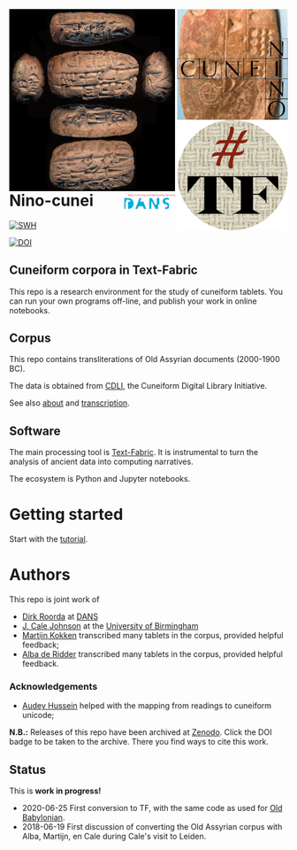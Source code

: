 <div>
<img src="docs/images/logo.png" align="left" width="300"/>
<img src="docs/images/ninologo.png" align="right" width="200"/>
<img src="docs/images/tf.png" align="right" width="200"/>
<img src="docs/images/dans.png" align="right" width="100"/>
</div>

Nino-cunei
==========

[![SWH](https://archive.softwareheritage.org/badge/origin/https://github.com/nino-cunei/oldassyrian/)](https://archive.softwareheritage.org/browse/origin/https://github.com/nino-cunei/oldassyrian/)

[![DOI](https://zenodo.org/badge/DOI/10.5281/zenodo.167956619.svg)](https://doi.org/10.5281/zenodo.2579207)

Cuneiform corpora in Text-Fabric
--------------------------------------

This repo is a research environment for the study of cuneiform tablets. You can
run your own programs off-line, and publish your work in online notebooks.

Corpus
------

This repo contains transliterations of Old Assyrian documents (2000-1900 BC).

The data is obtained from [CDLI](https://cdli.ucla.edu), the Cuneiform Digital
Library Initiative.

See also
[about](docs/about.md)
and
[transcription](https://github.com/Nino-cunei/tfFromAtf/blob/master/docs/transcription.md).

Software
--------

The main processing tool is [Text-Fabric](https://github.com/annotation/text-fabric/).
It is instrumental to
turn the analysis of ancient data into computing narratives.

The ecosystem is Python and Jupyter notebooks.

Getting started
===============

Start with the
[tutorial](https://nbviewer.jupyter.org/github/annotation/tutorials/blob/master/oldassyrian/start.ipynb).

Authors
=======

This repo is joint work of

*   [Dirk Roorda](https://www.linkedin.com/in/dirkroorda/) at
    [DANS](https://www.dans.knaw.nl)
*   [J. Cale Johnson](https://www.birmingham.ac.uk/staff/profiles/caha/johnson-cale.aspx)
    at the
    [University of Birmingham](https://www.birmingham.ac.uk/schools/historycultures/departments/caha/index.aspx)
*   [Martijn Kokken](https://openaccess.leidenuniv.nl/handle/1887/45073)
    transcribed many tablets in the corpus, provided helpful feedback;
*   [Alba de Ridder](https://openaccess.leidenuniv.nl/handle/1887/68350)
    transcribed many tablets in the corpus, provided helpful feedback.

### Acknowledgements

* [Audey Hussein](https://www.linkedin.com/in/audayhussein/?originalSubdomain=ca)
  helped with the mapping from readings to cuneiform unicode;

**N.B.:** Releases of this repo have been archived at [Zenodo](https://zenodo.org).
Click the DOI badge to be taken to the archive. There you find ways to cite this work.

Status
------

This is **work in progress!**

*   2020-06-25 First conversion to TF, with the same code as used for
    [Old Babylonian](https://github.com/Nino-cunei/oldbabylonian).
*   2018-06-19 First discussion of converting the Old Assyrian corpus
    with Alba, Martijn, en Cale during Cale's visit to Leiden.
